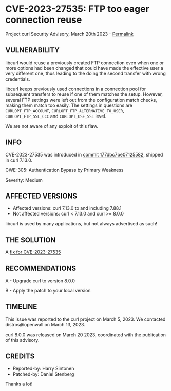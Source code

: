 CVE-2023-27535: FTP too eager connection reuse
==============================================

Project curl Security Advisory, March 20th 2023 -
[Permalink](https://curl.se/docs/CVE-2023-27535.html)

VULNERABILITY
-------------

libcurl would reuse a previously created FTP connection even when one or more
options had been changed that could have made the effective user a very
different one, thus leading to the doing the second transfer with wrong
credentials.

libcurl keeps previously used connections in a connection pool for subsequent
transfers to reuse if one of them matches the setup. However, several FTP
settings were left out from the configuration match checks, making them match
too easily. The settings in questions are `CURLOPT_FTP_ACCOUNT`,
`CURLOPT_FTP_ALTERNATIVE_TO_USER`, `CURLOPT_FTP_SSL_CCC` and `CURLOPT_USE_SSL`
level.

We are not aware of any exploit of this flaw.

INFO
----

CVE-2023-27535 was introduced in [commit
177dbc7be07125582](https://github.com/curl/curl/commit/177dbc7be07125582),
shipped in curl 7.13.0.

CWE-305: Authentication Bypass by Primary Weakness

Severity: Medium

AFFECTED VERSIONS
-----------------

- Affected versions: curl 7.13.0 to and including 7.88.1
- Not affected versions: curl < 7.13.0 and curl >= 8.0.0

libcurl is used by many applications, but not always advertised as such!

THE SOLUTION
------------

A [fix for CVE-2023-27535](https://github.com/curl/curl/commit/8f4608468b890dc)

RECOMMENDATIONS
--------------

 A - Upgrade curl to version 8.0.0

 B - Apply the patch to your local version

TIMELINE
--------

This issue was reported to the curl project on March 5, 2023. We contacted
distros@openwall on March 13, 2023.

curl 8.0.0 was released on March 20 2023, coordinated with the publication of
this advisory.

CREDITS
-------

- Reported-by: Harry Sintonen
- Patched-by: Daniel Stenberg

Thanks a lot!

